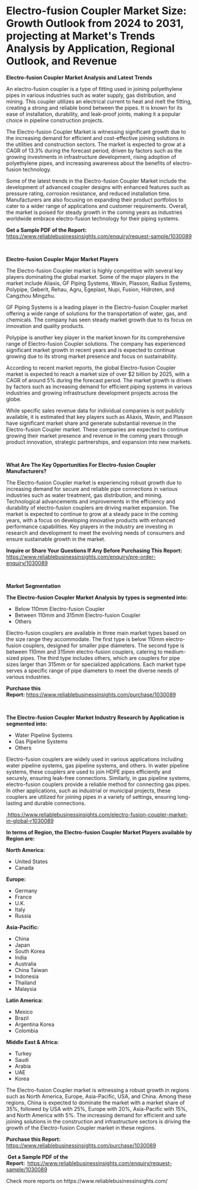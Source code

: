 <p><h1>Electro-fusion Coupler Market Size: Growth Outlook from 2024 to 2031, projecting at Market's Trends Analysis by Application, Regional Outlook, and Revenue</h1></p><p><strong>Electro-fusion Coupler Market Analysis and Latest Trends</strong></p>
<p><p>An electro-fusion coupler is a type of fitting used in joining polyethylene pipes in various industries such as water supply, gas distribution, and mining. This coupler utilizes an electrical current to heat and melt the fitting, creating a strong and reliable bond between the pipes. It is known for its ease of installation, durability, and leak-proof joints, making it a popular choice in pipeline construction projects.</p><p>The Electro-fusion Coupler Market is witnessing significant growth due to the increasing demand for efficient and cost-effective joining solutions in the utilities and construction sectors. The market is expected to grow at a CAGR of 13.3% during the forecast period, driven by factors such as the growing investments in infrastructure development, rising adoption of polyethylene pipes, and increasing awareness about the benefits of electro-fusion technology.</p><p>Some of the latest trends in the Electro-fusion Coupler Market include the development of advanced coupler designs with enhanced features such as pressure rating, corrosion resistance, and reduced installation time. Manufacturers are also focusing on expanding their product portfolios to cater to a wider range of applications and customer requirements. Overall, the market is poised for steady growth in the coming years as industries worldwide embrace electro-fusion technology for their piping systems.</p></p>
<p><strong>Get a Sample PDF of the Report:&nbsp;</strong> <a href="https://www.reliablebusinessinsights.com/enquiry/request-sample/1030089">https://www.reliablebusinessinsights.com/enquiry/request-sample/1030089</a></p>
<p>&nbsp;</p>
<p><strong>Electro-fusion Coupler Major Market Players</strong></p>
<p><p>The Electro-fusion Coupler market is highly competitive with several key players dominating the global market. Some of the major players in the market include Aliaxis, GF Piping Systems, Wavin, Plasson, Radius Systems, Polypipe, Geberit, Rehau, Agru, Egeplast, Nupi, Fusion, Hidroten, and Cangzhou Mingzhu.</p><p>GF Piping Systems is a leading player in the Electro-fusion Coupler market offering a wide range of solutions for the transportation of water, gas, and chemicals. The company has seen steady market growth due to its focus on innovation and quality products.</p><p>Polypipe is another key player in the market known for its comprehensive range of Electro-fusion Coupler solutions. The company has experienced significant market growth in recent years and is expected to continue growing due to its strong market presence and focus on sustainability.</p><p>According to recent market reports, the global Electro-fusion Coupler market is expected to reach a market size of over $2 billion by 2025, with a CAGR of around 5% during the forecast period. The market growth is driven by factors such as increasing demand for efficient piping systems in various industries and growing infrastructure development projects across the globe.</p><p>While specific sales revenue data for individual companies is not publicly available, it is estimated that key players such as Aliaxis, Wavin, and Plasson have significant market share and generate substantial revenue in the Electro-fusion Coupler market. These companies are expected to continue growing their market presence and revenue in the coming years through product innovation, strategic partnerships, and expansion into new markets.</p></p>
<p>&nbsp;</p>
<p><strong>What Are The Key Opportunities For Electro-fusion Coupler Manufacturers?</strong></p>
<p><p>The Electro-fusion Coupler market is experiencing robust growth due to increasing demand for secure and reliable pipe connections in various industries such as water treatment, gas distribution, and mining. Technological advancements and improvements in the efficiency and durability of electro-fusion couplers are driving market expansion. The market is expected to continue to grow at a steady pace in the coming years, with a focus on developing innovative products with enhanced performance capabilities. Key players in the industry are investing in research and development to meet the evolving needs of consumers and ensure sustainable growth in the market.</p></p>
<p><strong>Inquire or Share Your Questions If Any Before Purchasing This Report:</strong> <a href="https://www.reliablebusinessinsights.com/enquiry/pre-order-enquiry/1030089">https://www.reliablebusinessinsights.com/enquiry/pre-order-enquiry/1030089</a></p>
<p>&nbsp;</p>
<p><strong>Market Segmentation</strong></p>
<p><strong>The Electro-fusion Coupler Market Analysis by types is segmented into:</strong></p>
<p><ul><li>Below 110mm Electro-fusion Coupler</li><li>Between 110mm and 315mm Electro-fusion Coupler</li><li>Others</li></ul></p>
<p><p>Electro-fusion couplers are available in three main market types based on the size range they accommodate. The first type is below 110mm electro-fusion couplers, designed for smaller pipe diameters. The second type is between 110mm and 315mm electro-fusion couplers, catering to medium-sized pipes. The third type includes others, which are couplers for pipe sizes larger than 315mm or for specialized applications. Each market type serves a specific range of pipe diameters to meet the diverse needs of various industries.</p></p>
<p><strong>Purchase this Report:&nbsp;</strong><a href="https://www.reliablebusinessinsights.com/purchase/1030089">https://www.reliablebusinessinsights.com/purchase/1030089</a></p>
<p>&nbsp;</p>
<p><strong>The Electro-fusion Coupler Market Industry Research by Application is segmented into:</strong></p>
<p><ul><li>Water Pipeline Systems</li><li>Gas Pipeline Systems</li><li>Others</li></ul></p>
<p><p>Electro-fusion couplers are widely used in various applications including water pipeline systems, gas pipeline systems, and others. In water pipeline systems, these couplers are used to join HDPE pipes efficiently and securely, ensuring leak-free connections. Similarly, in gas pipeline systems, electro-fusion couplers provide a reliable method for connecting gas pipes. In other applications, such as industrial or municipal projects, these couplers are utilized for joining pipes in a variety of settings, ensuring long-lasting and durable connections.</p></p>
<p><a href="https://www.reliablebusinessinsights.com/electro-fusion-coupler-market-in-global-r1030089">&nbsp;https://www.reliablebusinessinsights.com/electro-fusion-coupler-market-in-global-r1030089</a></p>
<p><strong>In terms of Region, the Electro-fusion Coupler Market Players available by Region are:</strong></p>
<p>
    <p> <strong> North America: </strong>
        <ul>
            <li>United States</li>
            <li>Canada</li>
        </ul>
        </p> 
    <p> <strong> Europe: </strong>
        <ul>
            <li>Germany</li>
            <li>France</li>
            <li>U.K.</li>
            <li>Italy</li>
            <li>Russia</li>
        </ul>
        </p> 
    <p> <strong> Asia-Pacific: </strong>
        <ul>
            <li>China</li>
            <li>Japan</li>
            <li>South Korea</li>
            <li>India</li>
            <li>Australia</li>
            <li>China Taiwan</li>
            <li>Indonesia</li>
            <li>Thailand</li>
            <li>Malaysia</li>
        </ul>
        </p> 
    <p> <strong> Latin America: </strong>
        <ul>
            <li>Mexico</li>
            <li>Brazil</li>
            <li>Argentina Korea</li>
            <li>Colombia</li>
        </ul>
        </p> 
    <p> <strong> Middle East & Africa: </strong>
        <ul>
            <li>Turkey</li>
            <li>Saudi</li>
            <li>Arabia</li>
            <li>UAE</li>
            <li>Korea</li>
        </ul>
    </p>
    </p>
<p><p>The Electro-fusion Coupler market is witnessing a robust growth in regions such as North America, Europe, Asia-Pacific, USA, and China. Among these regions, China is expected to dominate the market with a market share of 35%, followed by USA with 25%, Europe with 20%, Asia-Pacific with 15%, and North America with 5%. The increasing demand for efficient and safe joining solutions in the construction and infrastructure sectors is driving the growth of the Electro-fusion Coupler market in these regions.</p></p>
<p><strong>Purchase this Report: </strong><a href="https://www.reliablebusinessinsights.com/purchase/1030089">https://www.reliablebusinessinsights.com/purchase/1030089</a></p>
<p>&nbsp;<strong>Get a Sample PDF of the Report:&nbsp;&nbsp;</strong><a href="https://www.reliablebusinessinsights.com/enquiry/request-sample/1030089">https://www.reliablebusinessinsights.com/enquiry/request-sample/1030089</a></p>
<p><strong></strong></p>
<p>Check more reports on https://www.reliablebusinessinsights.com/</p>